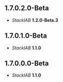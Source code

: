 ## 1.7.0.2.0-Beta

- *StackIAB* **1.2.0-Beta.3**

## 1.7.0.1.0-Beta

- *StackIAB* **1.1.0**

## 1.7.0.0.0-Beta

- *StackIAB* **1.1.0**
